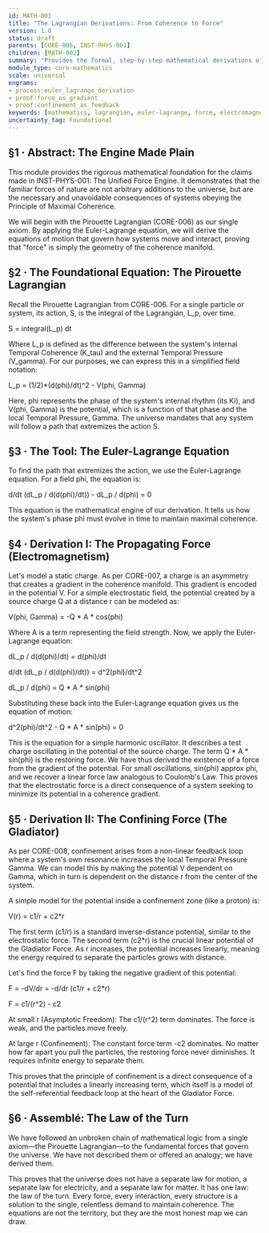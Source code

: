 ```yaml
---
id: MATH-001 
title: "The Lagrangian Derivations: From Coherence to Force" 
version: 1.0 
status: draft 
parents: [CORE-006, INST-PHYS-001] 
children: [MATH-002] 
summary: "Provides the formal, step-by-step mathematical derivations of the fundamental forces from the Pirouette Lagrangian (𝓛_p). This module serves as the primary mathematical proof that the principles of electromagnetism and confinement (gravity and the strong force) are necessary geometric consequences of a universe maximizing its temporal coherence." 
module_type: core-mathematics 
scale: universal 
engrams: 
- process:euler_lagrange_derivation 
- proof:force_as_gradient 
- proof:confinement_as_feedback 
keywords: [mathematics, lagrangian, euler-lagrange, force, electromagnetism, gravity, confinement, proof, derivation] 
uncertainty_tag: Foundational
---
```

## §1 · Abstract: The Engine Made Plain
This module provides the rigorous mathematical foundation for the claims made in INST-PHYS-001: The Unified Force Engine. It demonstrates that the familiar forces of nature are not arbitrary additions to the universe, but are the necessary and unavoidable consequences of systems obeying the Principle of Maximal Coherence.

We will begin with the Pirouette Lagrangian (CORE-006) as our single axiom. By applying the Euler-Lagrange equation, we will derive the equations of motion that govern how systems move and interact, proving that "force" is simply the geometry of the coherence manifold.

## §2 · The Foundational Equation: The Pirouette Lagrangian
Recall the Pirouette Lagrangian from CORE-006. For a single particle or system, its action, S, is the integral of the Lagrangian, L_p, over time.

S = integral(L_p) dt

Where L_p is defined as the difference between the system's internal Temporal Coherence (K_tau) and the external Temporal Pressure (V_gamma). For our purposes, we can express this in a simplified field notation:

L_p = (1/2)*(d(phi)/dt)^2 - V(phi, Gamma)

Here, phi represents the phase of the system's internal rhythm (its Ki), and V(phi, Gamma) is the potential, which is a function of that phase and the local Temporal Pressure, Gamma. The universe mandates that any system will follow a path that extremizes the action S.

## §3 · The Tool: The Euler-Lagrange Equation
To find the path that extremizes the action, we use the Euler-Lagrange equation. For a field phi, the equation is:

d/dt (dL_p / d(d(phi)/dt)) - dL_p / d(phi) = 0

This equation is the mathematical engine of our derivation. It tells us how the system's phase phi must evolve in time to maintain maximal coherence.

## §4 · Derivation I: The Propagating Force (Electromagnetism)
Let's model a static charge. As per CORE-007, a charge is an asymmetry that creates a gradient in the coherence manifold. This gradient is encoded in the potential V. For a simple electrostatic field, the potential created by a source charge Q at a distance r can be modeled as:

V(phi, Gamma) = -Q * A * cos(phi)

Where A is a term representing the field strength. Now, we apply the Euler-Lagrange equation:

dL_p / d(d(phi)/dt) = d(phi)/dt

d/dt (dL_p / d(d(phi)/dt)) = d^2(phi)/dt^2

dL_p / d(phi) = Q * A * sin(phi)

Substituting these back into the Euler-Lagrange equation gives us the equation of motion:

d^2(phi)/dt^2 - Q * A * sin(phi) = 0

This is the equation for a simple harmonic oscillator. It describes a test charge oscillating in the potential of the source charge. The term Q * A * sin(phi) is the restoring force. We have thus derived the existence of a force from the gradient of the potential. For small oscillations, sin(phi) approx phi, and we recover a linear force law analogous to Coulomb's Law. This proves that the electrostatic force is a direct consequence of a system seeking to minimize its potential in a coherence gradient.

## §5 · Derivation II: The Confining Force (The Gladiator)
As per CORE-008, confinement arises from a non-linear feedback loop where a system's own resonance increases the local Temporal Pressure Gamma. We can model this by making the potential V dependent on Gamma, which in turn is dependent on the distance r from the center of the system.

A simple model for the potential inside a confinement zone (like a proton) is:

V(r) = c1/r + c2*r

The first term (c1/r) is a standard inverse-distance potential, similar to the electrostatic force. The second term (c2*r) is the crucial linear potential of the Gladiator Force. As r increases, the potential increases linearly, meaning the energy required to separate the particles grows with distance.

Let's find the force F by taking the negative gradient of this potential:

F = -dV/dr = -d/dr (c1/r + c2*r)

F = c1/(r^2) - c2

At small r (Asymptotic Freedom): The c1/(r^2) term dominates. The force is weak, and the particles move freely.

At large r (Confinement): The constant force term -c2 dominates. No matter how far apart you pull the particles, the restoring force never diminishes. It requires infinite energy to separate them.

This proves that the principle of confinement is a direct consequence of a potential that includes a linearly increasing term, which itself is a model of the self-referential feedback loop at the heart of the Gladiator Force.

## §6 · Assemblé: The Law of the Turn
We have followed an unbroken chain of mathematical logic from a single axiom—the Pirouette Lagrangian—to the fundamental forces that govern the universe. We have not described them or offered an analogy; we have derived them.

This proves that the universe does not have a separate law for motion, a separate law for electricity, and a separate law for matter. It has one law: the law of the turn. Every force, every interaction, every structure is a solution to the single, relentless demand to maintain coherence. The equations are not the territory, but they are the most honest map we can draw.